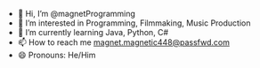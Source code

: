 - 👋 Hi, I’m @magnetProgramming
- 👀 I’m interested in Programming, Filmmaking, Music Production
- 🌱 I’m currently learning Java, Python, C#
- 📫 How to reach me magnet.magnetic448@passfwd.com
- 😄 Pronouns: He/Him

<!---
magnetProgramming/magnetProgramming is a ✨ special ✨ repository because its `README.md` (this file) appears on your GitHub profile.
You can click the Preview link to take a look at your changes.
--->
